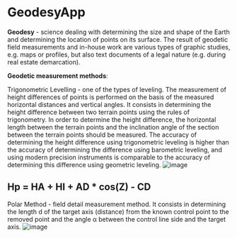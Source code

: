 # GeodesyApp

<b>Geodesy</b> - science dealing with determining the size and shape of the Earth and determining the location of points on its surface. The result of geodetic field measurements and in-house work are various types of graphic studies, e.g. maps or profiles, but also text documents of a legal nature (e.g. during real estate demarcation).

<b>Geodetic measurement methods</b>:

Trigonometric Levelling - one of the types of leveling. The measurement of height differences of points is performed on the basis of the measured horizontal distances and vertical angles. It consists in determining the height difference between two terrain points using the rules of trigonometry. In order to determine the height difference, the horizontal length between the terrain points and the inclination angle of the section between the terrain points should be measured.
The accuracy of determining the height difference using trigonometric leveling is higher than the accuracy of determining the difference using barometric leveling, and using modern precision instruments is comparable to the accuracy of determining this difference using geometric leveling.
![image](https://github.com/MDworecki404/GeodesyApp/assets/117952748/dbd46019-a026-4a14-9480-586e6fd5553c)

Hp = HA + HI + AD * cos(Z) - CD
------------------------------------------------------------------------------------------------------------------------------------------------------------------------------------------------------------------------
Polar Method - field detail measurement method. It consists in determining the length d of the target axis (distance) from the known control point to the removed point and the angle α between the control line side and the target axis.
![image](https://github.com/MDworecki404/GeodesyApp/assets/117952748/9fb6ebec-6d01-40b1-8ce6-56003c74c2e6)
